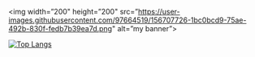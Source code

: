 <p align=”center”>

<img width=”200" height=”200" src=”https://user-images.githubusercontent.com/97664519/156707726-1bc0bcd9-75ae-492b-830f-fedb7b39ea7d.png" alt=”my banner”>

</p>







[![Top Langs](https://github-readme-stats.vercel.app/api/top-langs/?username=The-rico&layout=compact)](https://github.com/The-rico)